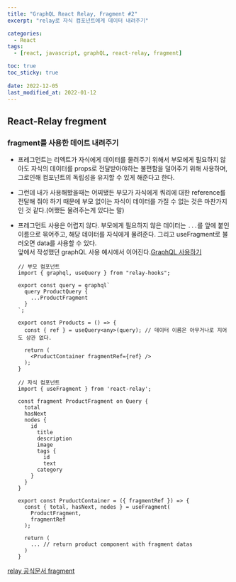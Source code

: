 ```yaml
---
title: "GraphQL React Relay, Fragment #2"
excerpt: "relay로 자식 컴포넌트에게 데이터 내려주기"

categories:
  - React
tags:
  - [react, javascript, graphQL, react-relay, fragment]

toc: true
toc_sticky: true
 
date: 2022-12-05
last_modified_at: 2022-01-12
---
```



## React-Relay fregment

### fragment를 사용한 데이트 내려주기
- 프레그먼트는 리엑트가 자식에게 데이터를 물려주기 위해서 부모에게 필요하지 않아도 자식의 데이터를 props로 전달받아야하는 불편함을 덜어주기 위해 사용하며, 그로인해 컴포넌트의 독립성을 유지할 수 있게 해준다고 한다.
- 그런데 내가 사용해봤을때는 어찌됐든 부모가 자식에게 쿼리에 대한 reference를 전달해 줘야 하기 때문에 부모 없이는 자식이 데이터를 가질 수 없는 것은 마찬가지인 것 같다.(어쨌든 물려주는게 있다는 말)
- 프레그먼트 사용은 어렵지 않다.    부모에게 필요하지 않은 데이터는 `...`를 앞에 붙인 이름으로 묶어주고, 해당 데이터를 자식에게 물려준다. 그리고 useFragment로 불러오면 data를 사용할 수 있다.   
  앞에서 작성했던 graphQL 사용 예시에서 이어진다.[GraphQL 사용하기](https://sunmerrr.github.io/react/graphQL-relay-1/)
  ```tsx
  // 부모 컴포넌트
  import { graphql, useQuery } from "relay-hooks";

  export const query = graphql`
    query ProductQuery {
      ...ProductFragment
    }
  `;

  export const Products = () => {
    const { ref } = useQuery<any>(query); // 데이터 이름은 아무거나로 지어도 상관 없다.

    return (
      <PruductContainer fragmentRef={ref} />
    );
  }
  ```

  ```tsx
  // 자식 컴포넌트
  import { useFragment } from 'react-relay';

  const fragment ProductFragment on Query {
    total
    hasNext
    nodes {
      id
        title
        description
        image
        tags {
          id
          text
        category
      }
    }
  }

  export const PruductContainer = ({ fragmentRef }) => {
    const { total, hasNext, nodes } = useFragment(
      ProductFragment,
      fragmentRef
    );

    return (
      ... // return product component with fragment datas
    )
  }
  ```
[relay 공식문서 fragment](https://relay.dev/docs/tutorial/fragments-1/)